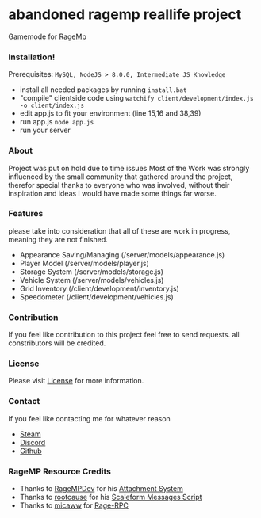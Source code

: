 # abandoned ragemp reallife project
Gamemode for [RageMp](https://rage.mp/)

### Installation!

  Prerequisites: `MySQL, NodeJS > 8.0.0, Intermediate JS Knowledge`
  - install all needed packages by running `install.bat`
  - "compile" clientside code using `watchify client/development/index.js -o client/index.js`
  - edit app.js to fit your environment (line 15,16 and 38,39)
  - run app.js `node app.js`
  - run your server
 
 
### About

Project was put on hold due to time issues
Most of the Work was strongly influenced by the small community that gathered around the project, therefor special thanks to everyone who was involved, without their inspiration and ideas i would have made some things far worse.

### Features
please take into consideration that all of these are work in progress, meaning they are not finished.
- Appearance Saving/Managing (/server/models/appearance.js)
- Player Model (/server/models/player.js)
- Storage System (/server/models/storage.js)
- Vehicle System (/server/models/vehicles.js)
- Grid Inventory (/client/development/inventory.js)
- Speedometer (/client/development/vehicles.js)


### Contribution
If you feel like contribution to this project feel free to send requests.
all constributors will be credited.



### License
Please visit [License](https://github.com/Z8pn/reallife/blob/master/LICENSE) for more information.


### Contact
If you feel like contacting me for whatever reason
- [Steam](https://steamcommunity.com/id/z8pn/)
- [Discord](Z8pn#1337)
- [Github](https://github.com/Z8pn)



### RageMP Resource Credits
- Thanks to [RageMPDev](https://rage.mp/profile/1-ragempdev/) for his  [Attachment System](https://rage.mp/files/file/144-efficient-attachment-sync/)
- Thanks to [rootcause](https://rage.mp/profile/17917-rootcause/) for his [Scaleform Messages Script](https://rage.mp/files/file/26-scaleform-messages/)
- Thanks to [micaww](https://github.com/micaww) for [Rage-RPC](https://github.com/micaww/rage-rpc)

